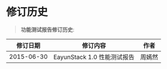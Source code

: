 # 修订历史

> **功能测试报告修订历史**:

|修订日期|修订内容|作者|
|--------|--------|----|
|2015-06-30|EayunStack 1.0 性能测试报告|周嫣然|
